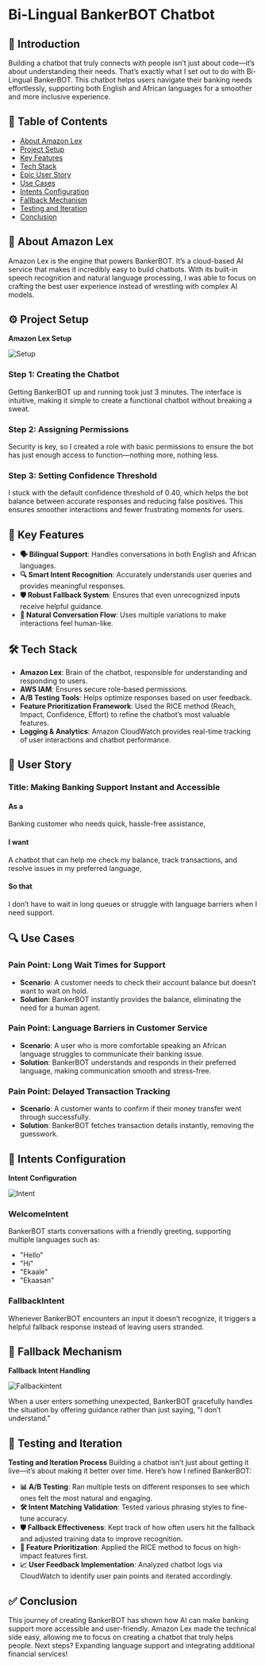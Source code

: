 # Bi-Lingual BankerBOT Chatbot

## 🚀 Introduction
Building a chatbot that truly connects with people isn’t just about code—it’s about understanding their needs. That’s exactly what I set out to do with Bi-Lingual BankerBOT. This chatbot helps users navigate their banking needs effortlessly, supporting both English and African languages for a smoother and more inclusive experience.

## 📌 Table of Contents
- [About Amazon Lex](#about-amazon-lex)
- [Project Setup](#project-setup)
- [Key Features](#key-features)
- [Tech Stack](#tech-stack)
- [Epic User Story](#epic-user-story)
- [Use Cases](#use-cases)
- [Intents Configuration](#intents-configuration)
- [Fallback Mechanism](#fallback-mechanism)
- [Testing and Iteration](#testing-and-iteration)
- [Conclusion](#conclusion)

## 🤖 About Amazon Lex
Amazon Lex is the engine that powers BankerBOT. It’s a cloud-based AI service that makes it incredibly easy to build chatbots. With its built-in speech recognition and natural language processing, I was able to focus on crafting the best user experience instead of wrestling with complex AI models.

## ⚙️ Project Setup
**Amazon Lex Setup**


![Setup](https://github.com/user-attachments/assets/081dfae1-4bf8-49eb-b8f3-19509c9932a9)

### Step 1: Creating the Chatbot
Getting BankerBOT up and running took just 3 minutes. The interface is intuitive, making it simple to create a functional chatbot without breaking a sweat.

### Step 2: Assigning Permissions
Security is key, so I created a role with basic permissions to ensure the bot has just enough access to function—nothing more, nothing less.

### Step 3: Setting Confidence Threshold
I stuck with the default confidence threshold of 0.40, which helps the bot balance between accurate responses and reducing false positives. This ensures smoother interactions and fewer frustrating moments for users.

## 🌟 Key Features
- **🗣️ Bilingual Support**: Handles conversations in both English and African languages.
- **🔍 Smart Intent Recognition**: Accurately understands user queries and provides meaningful responses.
- **🛡️ Robust Fallback System**: Ensures that even unrecognized inputs receive helpful guidance.
- **💬 Natural Conversation Flow**: Uses multiple variations to make interactions feel human-like.

## 🛠️ Tech Stack
- **Amazon Lex**: Brain of the chatbot, responsible for understanding and responding to users.
- **AWS IAM**: Ensures secure role-based permissions.
- **A/B Testing Tools**: Helps optimize responses based on user feedback.
- **Feature Prioritization Framework**: Used the RICE method (Reach, Impact, Confidence, Effort) to refine the chatbot’s most valuable features.
- **Logging & Analytics**: Amazon CloudWatch provides real-time tracking of user interactions and chatbot performance.

## 📖 User Story
### Title: Making Banking Support Instant and Accessible
#### As a
Banking customer who needs quick, hassle-free assistance,
#### I want
A chatbot that can help me check my balance, track transactions, and resolve issues in my preferred language,
#### So that
I don’t have to wait in long queues or struggle with language barriers when I need support.

## 🔍 Use Cases
### **Pain Point: Long Wait Times for Support**
- **Scenario**: A customer needs to check their account balance but doesn’t want to wait on hold.
- **Solution**: BankerBOT instantly provides the balance, eliminating the need for a human agent.

### **Pain Point: Language Barriers in Customer Service**
- **Scenario**: A user who is more comfortable speaking an African language struggles to communicate their banking issue.
- **Solution**: BankerBOT understands and responds in their preferred language, making communication smooth and stress-free.

### **Pain Point: Delayed Transaction Tracking**
- **Scenario**: A customer wants to confirm if their money transfer went through successfully.
- **Solution**: BankerBOT fetches transaction details instantly, removing the guesswork.

## 🎯 Intents Configuration
**Intent Configuration**

![Intent](https://github.com/user-attachments/assets/6327bb68-7b0d-4ab4-8387-c358f20cc4e0)

### WelcomeIntent
BankerBOT starts conversations with a friendly greeting, supporting multiple languages such as:
- "Hello"
- "Hi"
- "Ekaale"
- "Ekaasan"

### FallbackIntent
Whenever BankerBOT encounters an input it doesn’t recognize, it triggers a helpful fallback response instead of leaving users stranded.

## 🔄 Fallback Mechanism
**Fallback Intent Handling**

![Fallbackintent](https://github.com/user-attachments/assets/8a82e600-7585-408d-840f-a3a2309bfdf7)


When a user enters something unexpected, BankerBOT gracefully handles the situation by offering guidance rather than just saying, "I don’t understand."

## 🧪 Testing and Iteration
**Testing and Iteration Process**
Building a chatbot isn’t just about getting it live—it’s about making it better over time. Here’s how I refined BankerBOT:
- **📊 A/B Testing**: Ran multiple tests on different responses to see which ones felt the most natural and engaging.
- **🛠️ Intent Matching Validation**: Tested various phrasing styles to fine-tune accuracy.
- **🛡️ Fallback Effectiveness**: Kept track of how often users hit the fallback and adjusted training data to improve recognition.
- **🎯 Feature Prioritization**: Applied the RICE method to focus on high-impact features first.
- **📈 User Feedback Implementation**: Analyzed chatbot logs via CloudWatch to identify user pain points and iterated accordingly.

## ✅ Conclusion
This journey of creating BankerBOT has shown how AI can make banking support more accessible and user-friendly. Amazon Lex made the technical side easy, allowing me to focus on creating a chatbot that truly helps people. Next steps? Expanding language support and integrating additional financial services!
